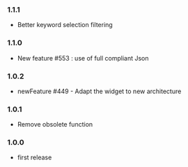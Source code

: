 ### 1.1.1
* Better keyword selection filtering

### 1.1.0
* New feature #553 : use of full compliant Json

### 1.0.2
* newFeature #449 - Adapt the widget to new architecture

### 1.0.1
* Remove obsolete function

### 1.0.0
* first release